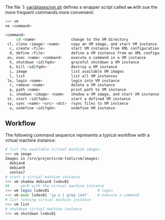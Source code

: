 
The file ↴ [var/aliases/vm.sh](var/aliases/vm.s) defines a wrapper script called **`vm`** with sue the more frequent commands more convenient:

```bash
>>> vm                   
vm <command>

<command>
     cd <name>                change to the VM directory
 cl, clone <image> <name>     copy an VM image, and start VM instance
  c, create <file>            start VM instance from XML configuration
  d, define <file>            define a VM instance from an XML configuration
 ex, exec <name> <command>    execute a command in a VM instance
  h, shutdown <id|fqdn>       graceful shutdown a VM instance
  k, kill <id|fqdn>           destroy a VM instance
  i, image                    list available VM images
  l, list                     list all VM instances
 lo, login <name>             login into VM instance
  r, remove <name>            delete a VM instance
  p, path <name>              print path to VM instance
  s, shadown <image> <name>   shadow a VM image, and start VM instance
 st, start <id|fqdn>          start a defined VM instance
 sy, sync <name> <src> <dst>  rsync files to VM instance
  u, undefine <id|fqdn>       undefine VM instance
```

## Workflow

The following command sequence represents a typical workflow with a virtual machine instance:

```bash
# list the available virtual machine images
>>> vm image
Images in /srv/projects/vm-tools/vm/images:
  debian8
  debian9
  centos7
# start a virtual machine instance
>>> vm shadow debian8 lxdev01
## ... work with the virtual machine instance
>>> vm login lxdev01                      # login
>>> vm exec lxdev01 'ip a | grep inet'    # execute a command
# list running virtual machine instance
>>> vm list
# shutdown virtual machine instance
>>> vm shutdown lxdev01
```
